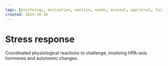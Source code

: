 ```yaml
---
tags: [psychology, motivation, emotion, needs, arousal, appraisal, facial-expression, amygdala]
created: 2025-10-20
---
```

# Stress response

Coordinated physiological reactions to challenge, involving HPA-axis hormones and autonomic changes.
